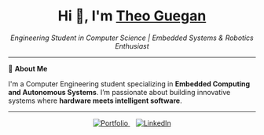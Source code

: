 <h1 align="center">Hi 👋, I'm <a href="https://theguega.github.io/robotics-portfolio/">Theo Guegan</a></h1>

<p align="center">
  <i>Engineering Student in Computer Science | Embedded Systems & Robotics Enthusiast</i><br>
</p>

---

🎯 **About Me**

I'm a Computer Engineering student specializing in **Embedded Computing and Autonomous Systems**. I’m passionate about building innovative systems where **hardware meets intelligent software**.

---


<p align="center">
  <a href="https://theguega.github.io/robotics-portfolio/" target="_blank">
    <img src="https://img.shields.io/badge/🌐%20Visit%20My%20Portfolio-1f6feb?style=for-the-badge&logo=github&logoColor=white" alt="Portfolio"/>
  </a>
  &nbsp;&nbsp;
  <a href="https://www.linkedin.com/in/guegan-theo" target="_blank">
    <img src="https://img.shields.io/badge/🔗%20Connect%20on%20LinkedIn-0077B5?style=for-the-badge&logo=linkedin&logoColor=white" alt="LinkedIn"/>
  </a>
</p>

